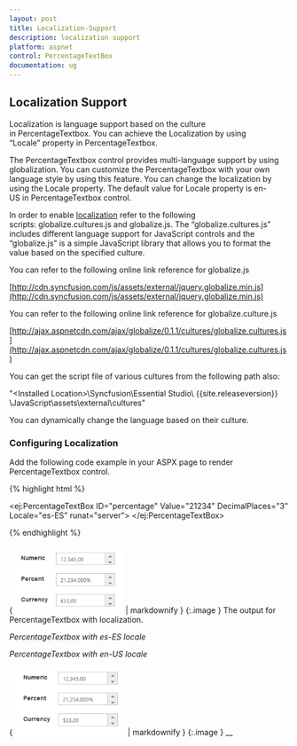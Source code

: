 ```yaml
---
layout: post
title: Localization-Support
description: localization support
platform: aspnet
control: PercentageTextBox
documentation: ug
---
```


## Localization Support

Localization is language support based on the culture in PercentageTextbox. You can achieve the Localization by using “Locale” property in PercentageTextbox.

The PercentageTextbox control provides multi-language support by using globalization. You can customize the PercentageTextbox with your own language style by using this feature. You can change the localization by using the Locale property. The default value for Locale property is en-US in PercentageTextbox control.

In order to enable [localization](http://help.syncfusion.com/ug/js/default.htm) refer to the following scripts: globalize.cultures.js and globalize.js. The “globalize.cultures.js” includes different language support for JavaScript controls and the “globalize.js” is a simple JavaScript library that allows you to format the value based on the specified culture.

You can refer to the following online link reference for globalize.js

[http://cdn.syncfusion.com/js/assets/external/jquery.globalize.min.js](http://cdn.syncfusion.com/js/assets/external/jquery.globalize.min.js)

You can refer to the following online link reference for globalize.culture.js

[http://ajax.aspnetcdn.com/ajax/globalize/0.1.1/cultures/globalize.cultures.js](http://ajax.aspnetcdn.com/ajax/globalize/0.1.1/cultures/globalize.cultures.js)

You can get the script file of various cultures from the following path also:

"&lt;Installed Location&gt;\Syncfusion\Essential Studio\ {{site.releaseversion}} \JavaScript\assets\external\cultures"

You can dynamically change the language based on their culture.

### Configuring Localization

Add the following code example in your ASPX page to render PercentageTextbox control.

{% highlight html %}

<ej:PercentageTextBox ID="percentage" Value="21234" DecimalPlaces="3" Locale="es-ES" runat="server"> </ej:PercentageTextBox>



{% endhighlight %}



{ ![](Localization-Support_images/Localization-Support_img1.png) | markdownify }
{:.image }
The output for PercentageTextbox with localization.

_PercentageTextbox with es-ES locale_

_PercentageTextbox with en-US locale_

{ ![](Localization-Support_images/Localization-Support_img2.png) | markdownify }
{:.image }
__

